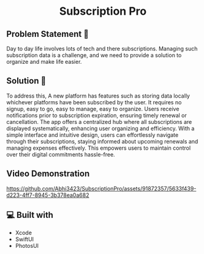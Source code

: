 <h1 align="center" id="title">Subscription Pro</h1>

<h2>Problem Statement 📝</h2>
Day to day life involves lots of tech and there subscriptions. Managing such subscription data is a challenge, and we need to provide a solution to organize and make life easier. 

<h2>Solution 🎯</h2>
To address this, A new platform has features such as storing data locally whichever platforms have been subscribed by the user. It requires no signup, easy to go, easy
to manage, easy to organize. Users receive notifications prior to subscription expiration, ensuring timely renewal or cancellation. The app offers a centralized hub where all subscriptions are displayed systematically, enhancing user organizing and efficiency. 
With a simple interface and intuitive design, users can effortlessly navigate through their subscriptions, staying informed about upcoming renewals and managing expenses effectively. This empowers users to maintain control over their digital commitments hassle-free.


<h2>Video Demonstration</h2>

https://github.com/Abhi3423/SubscriptionPro/assets/91872357/5633f439-d223-4ff7-8945-3b378ea0a682

<h2>💻 Built with</h2>

*   Xcode
*   SwiftUI
*   PhotosUI
